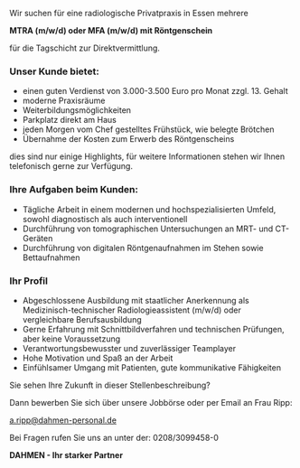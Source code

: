 Wir suchen für eine radiologische Privatpraxis in Essen mehrere

**MTRA (m/w/d) oder MFA (m/w/d) mit Röntgenschein**

für die Tagschicht zur Direktvermittlung.

### Unser Kunde bietet:

* einen guten Verdienst von 3.000-3.500 Euro pro Monat zzgl. 13. Gehalt
* moderne Praxisräume
* Weiterbildungsmöglichkeiten
* Parkplatz direkt am Haus
* jeden Morgen vom Chef gestelltes Frühstück, wie belegte Brötchen
* Übernahme der Kosten zum Erwerb des Röntgenscheins



dies sind nur einige Highlights, für weitere Informationen stehen wir Ihnen telefonisch gerne zur Verfügung.

### Ihre Aufgaben beim Kunden:

* Tägliche Arbeit in einem modernen und hochspezialisierten Umfeld, sowohl diagnostisch als auch interventionell
* Durchführung von tomographischen Untersuchungen an MRT- und CT-Geräten
* Durchführung von digitalen Röntgenaufnahmen im Stehen sowie Bettaufnahmen



### Ihr Profil

* Abgeschlossene Ausbildung mit staatlicher Anerkennung als Medizinisch-technischer Radiologieassistent (m/w/d) oder vergleichbare Berufsausbildung
* Gerne Erfahrung mit Schnittbildverfahren und technischen Prüfungen, aber keine Voraussetzung
* Verantwortungsbewusster und zuverlässiger Teamplayer
* Hohe Motivation und Spaß an der Arbeit
* Einfühlsamer Umgang mit Patienten, gute kommunikative Fähigkeiten



Sie sehen Ihre Zukunft in dieser Stellenbeschreibung?

Dann bewerben Sie sich über unsere Jobbörse oder per Email an Frau Ripp:

a.ripp@dahmen-personal.de


Bei Fragen rufen Sie uns an unter der: 0208/3099458-0

**DAHMEN - Ihr starker Partner**
